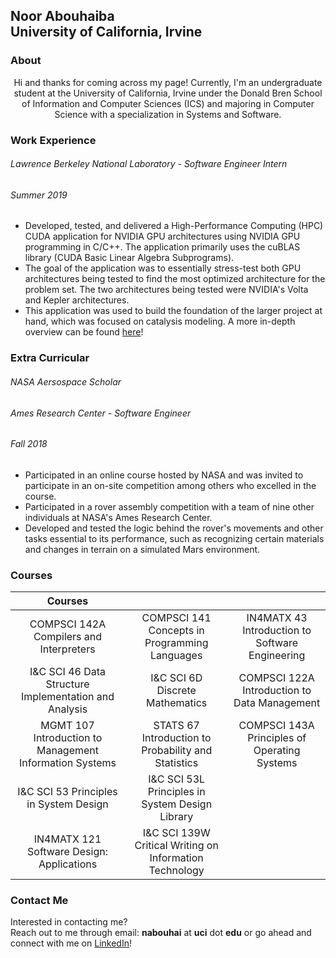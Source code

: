 ## Noor Abouhaiba <br/>University of California, Irvine

### About

<center> Hi and thanks for coming across my page! Currently, I'm an undergraduate student at the University of California, Irvine under the Donald Bren School of Information and Computer Sciences (ICS) and majoring in Computer Science with a specialization in Systems and Software.  </center>

### Work Experience

###### Lawrence Berkeley National Laboratory - Software Engineer Intern

###### Summer 2019

- Developed, tested, and delivered a High-Performance Computing (HPC)  CUDA application for NVIDIA GPU architectures using NVIDIA GPU programming in C/C++. The application primarily uses the cuBLAS library (CUDA Basic Linear Algebra Subprograms).
- The goal of the application was to essentially stress-test both GPU architectures being tested to find the most optimized architecture for the problem set. The two architectures being tested were NVIDIA's Volta and Kepler architectures. 
- This application was used to build the foundation of the larger project at hand, which was focused on catalysis modeling. A more in-depth overview can be found [here](https://www.orau.gov/scidac4pi2018/presentations/3-BES/02Head-Gordon_scidac4_meeting_mhg.pdf)!

### Extra Curricular 

###### NASA Aersospace Scholar

###### Ames Research Center - Software Engineer 

###### Fall 2018

- Participated in an online course hosted by NASA and was invited to participate in an on-site competition among others who excelled in the course. 
- Participated in a rover assembly competition with a team of nine other individuals at NASA's Ames Research Center. 
- Developed and tested the logic behind the rover's movements and other tasks essential to its performance, such as recognizing certain materials and changes in terrain on a simulated Mars environment. 

### Courses

|                         Courses                         |                                                         |                                                 |
| :-----------------------------------------------------: | :-----------------------------------------------------: | :---------------------------------------------: |
|         COMPSCI 142A Compilers and Interpreters         |      COMPSCI 141 Concepts in Programming Languages      | IN4MATX 43 Introduction to Software Engineering |
|  I&C SCI 46 Data Structure Implementation and Analysis  |             I&C SCI 6D Discrete Mathematics             |  COMPSCI 122A Introduction to Data Management   |
| MGMT 107 Introduction to Management Information Systems |   STATS 67 Introduction to Probability and Statistics   |  COMPSCI 143A Principles of Operating Systems   |
|         I&C SCI 53 Principles in System Design          |     I&C SCI 53L Principles in System Design Library     |                                                 |
|        IN4MATX 121 Software Design: Applications        | I&C SCI 139W Critical Writing on Information Technology |                                                 |



### Contact Me

Interested in contacting me? <br/>Reach out to me through email: **nabouhai** at **uci** dot **edu** or go ahead and connect with me on [LinkedIn](https://www.linkedin.com/in/noor-abouhaiba/)!

